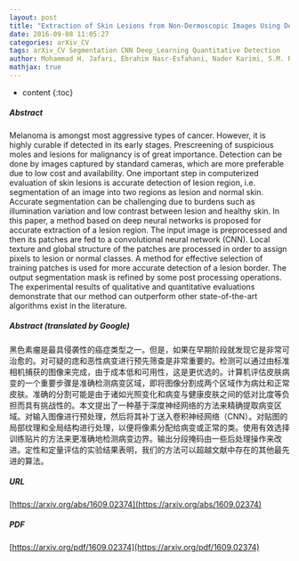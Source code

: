 ```yaml
---
layout: post
title: "Extraction of Skin Lesions from Non-Dermoscopic Images Using Deep Learning"
date: 2016-09-08 11:05:27
categories: arXiv_CV
tags: arXiv_CV Segmentation CNN Deep_Learning Quantitative Detection
author: Mohammad H. Jafari, Ebrahim Nasr-Esfahani, Nader Karimi, S.M. Reza Soroushmehr, Shadrokh Samavi, Kayvan Najarian
mathjax: true
---
```


* content
{:toc}

##### Abstract
Melanoma is amongst most aggressive types of cancer. However, it is highly curable if detected in its early stages. Prescreening of suspicious moles and lesions for malignancy is of great importance. Detection can be done by images captured by standard cameras, which are more preferable due to low cost and availability. One important step in computerized evaluation of skin lesions is accurate detection of lesion region, i.e. segmentation of an image into two regions as lesion and normal skin. Accurate segmentation can be challenging due to burdens such as illumination variation and low contrast between lesion and healthy skin. In this paper, a method based on deep neural networks is proposed for accurate extraction of a lesion region. The input image is preprocessed and then its patches are fed to a convolutional neural network (CNN). Local texture and global structure of the patches are processed in order to assign pixels to lesion or normal classes. A method for effective selection of training patches is used for more accurate detection of a lesion border. The output segmentation mask is refined by some post processing operations. The experimental results of qualitative and quantitative evaluations demonstrate that our method can outperform other state-of-the-art algorithms exist in the literature.

##### Abstract (translated by Google)
黑色素瘤是最具侵袭性的癌症类型之一。但是，如果在早期阶段就发现它是非常可治愈的。对可疑的痣和恶性病变进行预先筛查是非常重要的。检测可以通过由标准相机捕获的图像来完成，由于成本低和可用性，这是更优选的。计算机评估皮肤病变的一个重要步骤是准确检测病变区域，即将图像分割成两个区域作为病灶和正常皮肤。准确的分割可能是由于诸如光照变化和病变与健康皮肤之间的低对比度等负担而具有挑战性的。本文提出了一种基于深度神经网络的方法来精确提取病变区域。对输入图像进行预处理，然后将其补丁送入卷积神经网络（CNN）。对贴图的局部纹理和全局结构进行处理，以便将像素分配给病变或正常的类。使用有效选择训练贴片的方法来更准确地检测病变边界。输出分段掩码由一些后处理操作来改进。定性和定量评估的实验结果表明，我们的方法可以超越文献中存在的其他最先进的算法。

##### URL
[https://arxiv.org/abs/1609.02374](https://arxiv.org/abs/1609.02374)

##### PDF
[https://arxiv.org/pdf/1609.02374](https://arxiv.org/pdf/1609.02374)

